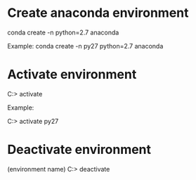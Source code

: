 # Create anaconda environment

conda create -n <environment name> python=2.7 anaconda

Example: conda create -n py27 python=2.7 anaconda

# Activate environment

C:\> activate <environment name> 

Example: 

C:\> activate py27

# Deactivate environment
(environment name) C:\> deactivate


